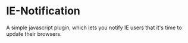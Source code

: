 IE-Notification
===============

A simple javascript plugin, which lets you notify IE users that it's time to update their browsers.